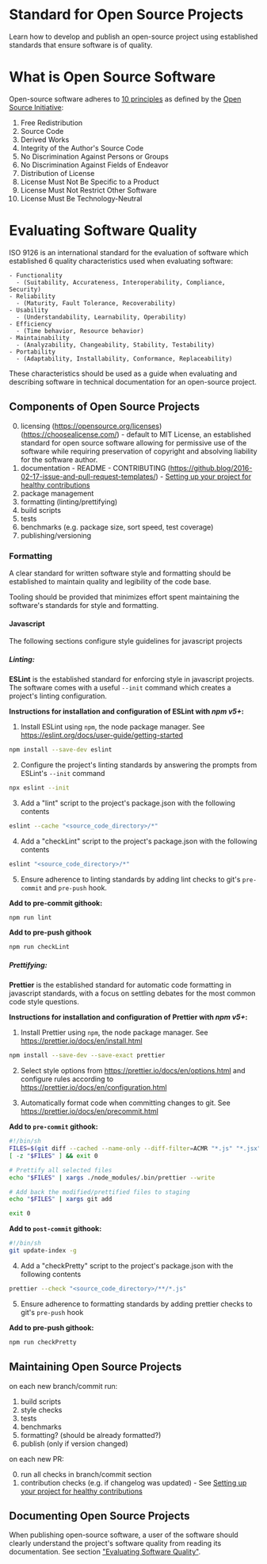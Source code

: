 # Standard for Open Source Projects

  Learn how to develop and publish an open-source project using established
  standards that ensure software is of quality.

# What is Open Source Software

  Open-source software adheres to [10 principles](https://opensource.org/osd-annotated)
  as defined by the [Open Source Initiative](https://opensource.org/):

  1. Free Redistribution
  2. Source Code
  3. Derived Works
  4. Integrity of the Author's Source Code
  5. No Discrimination Against Persons or Groups
  6. No Discrimination Against Fields of Endeavor
  7. Distribution of License
  8. License Must Not Be Specific to a Product
  9. License Must Not Restrict Other Software
  10. License Must Be Technology-Neutral

# Evaluating Software Quality

  ISO 9126 is an international standard for the evaluation of software which
  established 6 quality characteristics used when evaluating software:

    - Functionality
      - (Suitability, Accurateness, Interoperability, Compliance, Security)
    - Reliability
      - (Maturity, Fault Tolerance, Recoverability)
    - Usability
      - (Understandability, Learnability, Operability)
    - Efficiency
      - (Time behavior, Resource behavior)
    - Maintainability
      - (Analyzability, Changeability, Stability, Testability)
    - Portability
      - (Adaptability, Installability, Conformance, Replaceability)

  These characteristics should be used as a guide when evaluating and describing
  software in technical documentation for an open-source project.

## Components of Open Source Projects

  0. licensing (https://opensource.org/licenses) (https://choosealicense.com/)
    - default to MIT License, an established standard for open source software
      allowing for permissive use of the software while requiring preservation
      of copyright and absolving liability for the software author.
  1. documentation
    - README
    - CONTRIBUTING (https://github.blog/2016-02-17-issue-and-pull-request-templates/)
    - [Setting up your project for healthy contributions](https://help.github.com/en/github/building-a-strong-community/setting-up-your-project-for-healthy-contributions)
  2. package management
  3. formatting (linting/prettifying)
  4. build scripts
  5. tests
  6. benchmarks (e.g. package size, sort speed, test coverage)
  7. publishing/versioning

### Formatting

  A clear standard for written software style and formatting should be
  established to maintain quality and legibility of the code base.

  Tooling should be provided that minimizes effort spent maintaining the
  software's standards for style and formatting.

#### Javascript

  The following sections configure style guidelines for javascript projects

##### Linting:

  **ESLint** is the established standard for enforcing style in javascript projects.
  The software comes with a useful `--init` command which creates a project's
  linting configuration.

  **Instructions for installation and configuration of ESLint with _npm v5+_:**

  1. Install ESLint using `npm`, the node package manager.
  See https://eslint.org/docs/user-guide/getting-started

  ```sh
  npm install --save-dev eslint
  ```

  2. Configure the project's linting standards by answering the prompts from
  ESLint's `--init` command

  ```sh
  npx eslint --init
  ```

  3. Add a "lint" script to the project's package.json with the following
  contents

  ```sh
  eslint --cache "<source_code_directory>/*"
  ```

  4. Add a "checkLint" script to the project's package.json with the
  following contents
  
  ```sh
  eslint "<source_code_directory>/*"
  ```

  5. Ensure adherence to linting standards by adding lint checks to git's
  `pre-commit` and `pre-push` hook.

  **Add to pre-commit githook:**

  ```sh
  npm run lint
  ```

  **Add to pre-push githook**

  ```sh
  npm run checkLint
  ```

##### Prettifying:

  **Prettier** is the established standard for automatic code formatting in
  javascript standards, with a focus on settling debates for the most common
  code style questions.

  **Instructions for installation and configuration of Prettier with _npm v5+_:**

  1. Install Prettier using `npm`, the node package manager.
  See https://prettier.io/docs/en/install.html

  ```sh
  npm install --save-dev --save-exact prettier
  ```

  2. Select style options from https://prettier.io/docs/en/options.html and
  configure rules according to https://prettier.io/docs/en/configuration.html

  3. Automatically format code when committing changes to git.
  See https://prettier.io/docs/en/precommit.html

  **Add to `pre-commit` githook:**

  ```sh
  #!/bin/sh
  FILES=$(git diff --cached --name-only --diff-filter=ACMR "*.js" "*.jsx" | sed 's| |\\ |g')
  [ -z "$FILES" ] && exit 0

  # Prettify all selected files
  echo "$FILES" | xargs ./node_modules/.bin/prettier --write

  # Add back the modified/prettified files to staging
  echo "$FILES" | xargs git add

  exit 0
  ```

  **Add to `post-commit` githook:**

  ```sh
  #!/bin/sh
  git update-index -g
  ```

  4. Add a "checkPretty" script to the project's package.json with the following
  contents

  ```sh
  prettier --check "<source_code_directory>/**/*.js"
  ```

  5. Ensure adherence to formatting standards by adding prettier checks to git's
  `pre-push` hook

  **Add to pre-push githook:**

  ```sh
  npm run checkPretty
  ```

## Maintaining Open Source Projects

  on each new branch/commit run:

  1. build scripts
  2. style checks
  3. tests
  4. benchmarks
  5. formatting? (should be already formatted?)
  6. publish (only if version changed)

  on each new PR:

  0. run all checks in branch/commit section
  1. contribution checks (e.g. if changelog was updated)
    - See [Setting up your project for healthy contributions](https://help.github.com/en/github/building-a-strong-community/setting-up-your-project-for-healthy-contributions)

## Documenting Open Source Projects

  When publishing open-source software, a user of the software should clearly
  understand the project's software quality from reading its documentation.
  See section ["Evaluating Software Quality"](#evaluating-software-quality).
